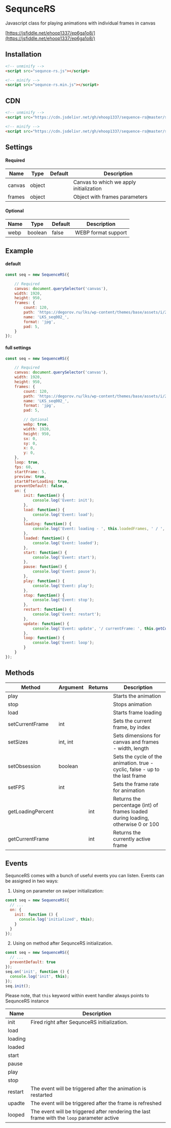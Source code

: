 # SequnceRS
Javascript class for playing animations with individual frames in canvas

[https://jsfiddle.net/ehoop1337/ep6ga1o8/](https://jsfiddle.net/ehoop1337/ep6ga1o8/)

## Installation

```html
<!-- unminify -->
<script src="sequnce-rs.js"></script>
```

```html
<!-- minify -->
<script src="sequnce-rs.min.js"></script>
```

## CDN

```html
<!-- unminify -->
<script src="https://cdn.jsdelivr.net/gh/ehoop1337/sequence-rs@master/sequence-rs.js"></script>
```

```html
<!-- minify -->
<script src="https://cdn.jsdelivr.net/gh/ehoop1337/sequence-rs@master/sequence-rs.min.js"></script>
```

## Settings

#### Required

| Name | Type | Default | Description |
| ------ | ------ | ------ | ------ |
| canvas | object |  | Canvas to which we apply initialization |
| frames | object |  | Object with frames parameters |

#### Optional

| Name | Type | Default | Description |
| ------ | ------ | ------ | ------ |
| webp | boolean | false | WEBP format support |

## Example

#### default

```js
const seq = new SequenceRS({

    // Required
    canvas: document.querySelector('canvas'),
    width: 1920,
    height: 950,
    frames: {
        count: 120,
        path: 'https://degorov.ru/lks/wp-content/themes/base/assets/i/2/',
        name: 'LKS_seq002_',
        format: 'jpg',
        pad: 5,
    }
});
```

#### full settings

```js
const seq = new SequenceRS({

    // Required
    canvas: document.querySelector('canvas'),
    width: 1920,
    height: 950,
    frames: {
        count: 120,
        path: 'https://degorov.ru/lks/wp-content/themes/base/assets/i/2/',
        name: 'LKS_seq002_',
        format: 'jpg',
        pad: 5,

        // Optional
        webp: true,
        width: 1920,
        height: 950,
        sx: 0,
        sy: 0,
        x: 0,
        y: 0,
    },
    loop: true,
    fps: 60,
    startFrame: 5,
    preview: true,
    startAfterLoading: true,
    preventDefault: false,
    on: {
        init: function() {
            console.log('Event: init');
        },
        load: function() {
            console.log('Event: load');
        },
        loading: function() {
            console.log('Event: loading - ', this.loadedFrames, ' / ', this.getLoadingPercent() + '%');
        },
        loaded: function() {
            console.log('Event: loaded');
        },
        start: function() {
            console.log('Event: start');
        },
        pause: function() {
            console.log('Event: pause');
        },
        play: function() {
            console.log('Event: play');
        },
        stop: function() {
            console.log('Event: stop');
        },
        restart: function() {
            console.log('Event: restart');
        },
        update: function() {
            console.log('Event: update', '/ currentFrame: ', this.getCurrentFrame());
        },
        loop: function() {
            console.log('Event: loop');
        }
    }
});
```

## Methods

| Method | Argument | Returns | Description |
| ------ | ------ | ------ | ------ |
| play | | | Starts the animation |
| stop | | | Stops animation |
| load | | | Starts frame loading |
| setCurrentFrame | int | | Sets the current frame, by index |
| setSizes | int, int | | Sets dimensions for canvas and frames - width, length |
| setObsession | boolean | | Sets the cycle of the animation. true - cyclic, false - up to the last frame |
| setFPS | int | | Sets the frame rate for animation |
| getLoadingPercent | | int | Returns the percentage (int) of frames loaded during loading, otherwise 0 or 100 |
| getCurrentFrame | | int | Returns the currently active frame |


## Events

SequnceRS comes with a bunch of useful events you can listen. Events can be assigned in two ways:

1. Using on parameter on swiper initialization:

```javascript
const seq = new SequenceRS({
  // ...
  on: {
    init: function () {
      console.log('initialized', this);
    }
  }
});
```

2. Using on method after SequnceRS initialization.

```javascript
const seq = new SequenceRS({
  // ...
  preventDefault: true
});
seq.on('init', function () {
  console.log('init', this);
});
seq.init();
```

Please note, that `this` keyword within event handler always points to SequnceRS instance

| Name | Description |
| ------ | ------ |
| init | Fired right after SequnceRS initialization. |
| load |  |
| loading |  |
| loaded |  |
| start |  |
| pause |  |
| play |  |
| stop |  |
| restart | The event will be triggered after the animation is restarted |
| upadte | The event will be triggered after the frame is refreshed |
| looped | The event will be triggered after rendering the last frame with the `loop` parameter active |
